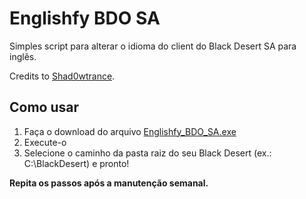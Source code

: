 # Englishfy BDO SA

Simples script para alterar o idioma do client do Black Desert SA para inglês.

Credits to [Shad0wtrance](https://www.reddit.com/r/blackdesertonline/comments/p8vjss/guide_all_your_bdo_language_file_needs/).

## Como usar

1. Faça o download do arquivo [Englishfy_BDO_SA.exe](https://github.com/fabioaov/englishfybdosa/releases)
2. Execute-o
3. Selecione o caminho da pasta raiz do seu Black Desert (ex.: C:\BlackDesert) e pronto!

**Repita os passos após a manutenção semanal.**
